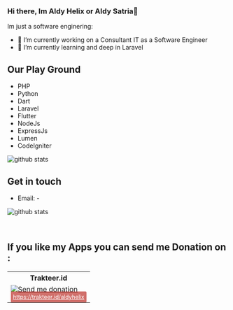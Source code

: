 
### Hi there, Im Aldy Helix or Aldy Satria👋

Im just a software enginering:

- 🔭 I’m currently working on a Consultant IT as a Software Engineer
- 🌱 I’m currently learning and deep in Laravel 

## Our Play Ground

- PHP
- Python
- Dart
- Laravel
- Flutter
- NodeJs
- ExpressJs
- Lumen
- CodeIgniter

![github stats](https://github-readme-stats.vercel.app/api/top-langs/?username=aldyhelix&langs_count=8&hide=c,css,assembly,c%2B%2B&layout=compact)

## Get in touch
- Email: -

![github stats](https://github-readme-stats.vercel.app/api?username=aldyhelix&show_icons=true&count_private=true&include_all_commits)

<br/>

## If you like my Apps you can send me Donation on :
<table>
  <tr>
    <th>Trakteer.id</th>
  </tr>
  <tr>
     <td>
       <a href="https://trakteer.id/aldyhelix" target="_blank"><img src="https://i.postimg.cc/yNGPbQS3/index.png" alt="Send me donation"></img></a><br/>
       <a href="https://trakteer.id/aldyhelix" style="background: rgba(191,53,46,.7); text-align: center; color: white; box-sizing: border-box; max-width: 220px; padding: 5px; line-height: 1.25em; border-radius: .2em; font-size: .8em;">https://trakteer.id/aldyhelix</a>
    </td>
  </tr>
</table>
